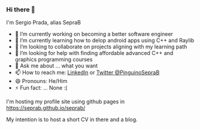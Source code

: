### Hi there 👋

I'm Sergio Prada, alias SepraB


- 🔭 I’m currently working on becoming a better software engineer
- 🌱 I’m currently learning how to delop android apps using C++ and Raylib
- 👯 I’m looking to collaborate on projects aligning with my learning path
- 🤔 I’m looking for help with finding affordable advanced C++ and graphics programming courses
- 💬 Ask me about ... what you want
- 📫 How to reach me: [LinkedIn](https://www.linkedin.com/in/seprab/) or [Twitter @PinguinoSepraB](https://twitter.com/PinguinoSepraB)
- 😄 Pronouns: He/Him
- ⚡ Fun fact: ... None :(

I'm hosting my profile site using github pages in https://seprab.github.io/seprab/

My intention is to host a short CV in there and a blog.

<!--
I will be using https://getpelican.com/ for generating the blog
And I still need to look on how to generate the CV.

Personal information:

I'm generetating the pelican site in my machine with the following command

C:\Users\SergioPradaBarrios\AppData\Local\Microsoft\WindowsApps\PythonSoftwareFoundation.Python.3.10_qbz5n2kfra8p0\python.exe -m pelican content

-->